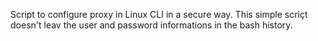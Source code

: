 Script to configure proxy in Linux CLI in a secure way. This simple scriçt doesn't leav the user and password informations in the bash history.
